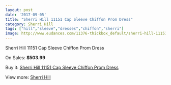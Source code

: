 ```yaml
---
layout: post
date: '2017-09-05'
title: "Sherri Hill 11151 Cap Sleeve Chiffon Prom Dress"
category: Sherri Hill
tags: ["hill","sleeve","dresses","chiffon","sherri"]
image: http://www.eudances.com/11376-thickbox_default/sherri-hill-11151-cap-sleeve-chiffon-prom-dress.jpg
---
```

Sherri Hill 11151 Cap Sleeve Chiffon Prom Dress

On Sales: **$503.99**
<a href="https://www.eudances.com/en/sherri-hill/3619-sherri-hill-11151-cap-sleeve-chiffon-prom-dress.html"><amp-img layout="responsive" width="600" height="600" src="//www.eudances.com/11376-thickbox_default/sherri-hill-11151-cap-sleeve-chiffon-prom-dress.jpg" alt="Sherri Hill 11151 Cap Sleeve Chiffon Prom Dress 0" /></a>
<a href="https://www.eudances.com/en/sherri-hill/3619-sherri-hill-11151-cap-sleeve-chiffon-prom-dress.html"><amp-img layout="responsive" width="600" height="600" src="//www.eudances.com/11379-thickbox_default/sherri-hill-11151-cap-sleeve-chiffon-prom-dress.jpg" alt="Sherri Hill 11151 Cap Sleeve Chiffon Prom Dress 1" /></a>
<a href="https://www.eudances.com/en/sherri-hill/3619-sherri-hill-11151-cap-sleeve-chiffon-prom-dress.html"><amp-img layout="responsive" width="600" height="600" src="//www.eudances.com/11378-thickbox_default/sherri-hill-11151-cap-sleeve-chiffon-prom-dress.jpg" alt="Sherri Hill 11151 Cap Sleeve Chiffon Prom Dress 2" /></a>
<a href="https://www.eudances.com/en/sherri-hill/3619-sherri-hill-11151-cap-sleeve-chiffon-prom-dress.html"><amp-img layout="responsive" width="600" height="600" src="//www.eudances.com/11377-thickbox_default/sherri-hill-11151-cap-sleeve-chiffon-prom-dress.jpg" alt="Sherri Hill 11151 Cap Sleeve Chiffon Prom Dress 3" /></a>

Buy it: [Sherri Hill 11151 Cap Sleeve Chiffon Prom Dress](https://www.eudances.com/en/sherri-hill/3619-sherri-hill-11151-cap-sleeve-chiffon-prom-dress.html "Sherri Hill 11151 Cap Sleeve Chiffon Prom Dress")

View more: [Sherri Hill](https://www.eudances.com/en/80-Sherri-Hill "Sherri Hill")